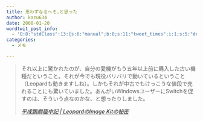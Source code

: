 ```yaml
---
title: 思わずなるへそ…と思った
author: kazu634
date: 2008-01-20
wordtwit_post_info:
  - 'O:8:"stdClass":13:{s:6:"manual";b:0;s:11:"tweet_times";i:1;s:5:"delay";i:0;s:7:"enabled";i:1;s:10:"separation";s:2:"60";s:7:"version";s:3:"3.7";s:14:"tweet_template";b:0;s:6:"status";i:2;s:6:"result";a:0:{}s:13:"tweet_counter";i:2;s:13:"tweet_log_ids";a:1:{i:0;i:3631;}s:9:"hash_tags";a:0:{}s:8:"accounts";a:1:{i:0;s:7:"kazu634";}}'
categories:
  - メモ

---
```

<div class="section">
<blockquote title="平成鸚鵡籠中記 | LeopardのImage Kitの秘密" cite="http://bunzaemon.jugem.jp/?eid=5371">
<p>
      それ以上に驚かれたのが、自分の愛機がもう五年以上前に購入した古い機種だということ。それが今でも現役バリバリで動いているということ（Leopardも動きますしね）。しかもそれが中古でもけっこうな値段で売れることにも驚いていました。あんがいWindowsユーザーにSwitchを促すのは、そういう点なのかな、と想ったりしました。
</p>
    
<p>
<cite><a href="http://bunzaemon.jugem.jp/?eid=5371" onclick="__gaTracker('send', 'event', 'outbound-article', 'http://bunzaemon.jugem.jp/?eid=5371', '平成鸚鵡籠中記 | LeopardのImage Kitの秘密');" target="_blank">平成鸚鵡籠中記 | LeopardのImage Kitの秘密</a></cite>
</p>
</blockquote>
</div>
